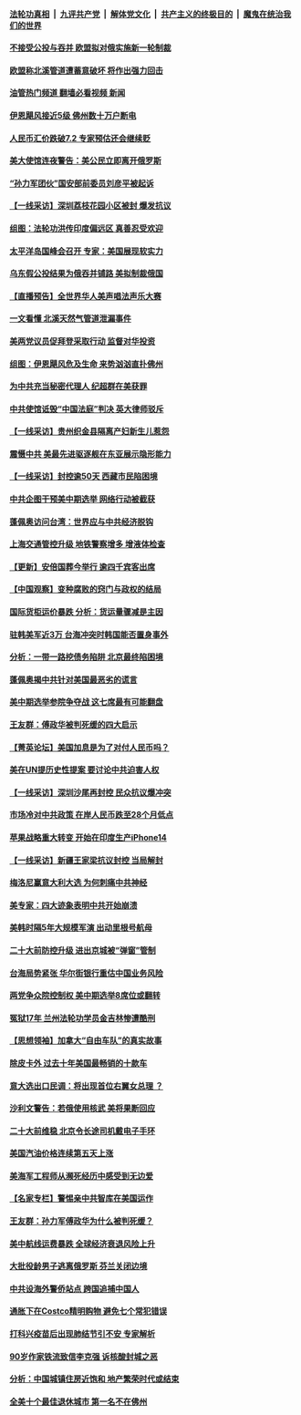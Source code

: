 ####  [法轮功真相](../../../../basic/blob/master/README.md?t=09290431) &nbsp;|&nbsp; [九评共产党](../../../../9ping.md/blob/master/README.md?t=09290431) &nbsp;|&nbsp; [解体党文化](../../../../jtdwh.md/blob/master/README.md?t=09290431)  &nbsp;|&nbsp; [共产主义的终极目的](../../../../gczydzjmd.md/blob/master/README.md?t=09290431) &nbsp;|&nbsp; [魔鬼在统治我们的世界](../../../../mgztzwmdsj.md/blob/master/README.md?t=09290431) 

#### [不接受公投与吞并 欧盟拟对俄实施新一轮制裁](../pages/nf4514/n13834720.md?t=09290431) 

#### [欧盟称北溪管道遭蓄意破坏 将作出强力回击](../pages/nf4514/n13834722.md?t=09290431) 

#### [油管热门频道 翻墙必看视频 新闻](http://209.250.226.216:81/youtube.html?09290431)

#### [伊恩飓风接近5级 佛州数十万户断电](../pages/nf4514/n13834670.md?t=09290431) 

#### [人民币汇价跌破7.2 专家预估还会继续贬](../pages/nf4514/n13834656.md?t=09290431) 

#### [美大使馆连夜警告：美公民立即离开俄罗斯](../pages/nf4514/n13834618.md?t=09290431) 

#### [“孙力军团伙”国安部前委员刘彦平被起诉](../pages/nf4514/n13834435.md?t=09290431) 

#### [【一线采访】深圳荔枝花园小区被封 爆发抗议](../pages/nf4514/n13834469.md?t=09290431) 

#### [组图：法轮功洪传印度偏远区 真善忍受欢迎](../pages/nf4514/n13833716.md?t=09290431) 

#### [太平洋岛国峰会召开 专家：美国展现软实力](../pages/nf4514/n13834401.md?t=09290431) 

#### [乌东假公投结果为俄吞并铺路 美拟制裁俄国](../pages/nf4514/n13834130.md?t=09290431) 

#### [【直播预告】全世界华人美声唱法声乐大赛](../pages/nf4514/n13834068.md?t=09290431) 

#### [一文看懂 北溪天然气管道泄漏事件](../pages/nf4514/n13833988.md?t=09290431) 

#### [美两党议员促拜登采取行动 监督对华投资](../pages/nf4514/n13833908.md?t=09290431) 

#### [组图：伊恩飓风危及生命 来势汹汹直扑佛州](../pages/nf4514/n13833963.md?t=09290431) 

#### [为中共充当秘密代理人 纪超群在美获罪](../pages/nf4514/n13833931.md?t=09290431) 

#### [中共使馆诋毁“中国法庭”判决 英大律师驳斥](../pages/nf4514/n13833945.md?t=09290431) 

#### [【一线采访】贵州织金县隔离产妇新生儿惹怨](../pages/nf4514/n13833706.md?t=09290431) 

#### [震慑中共 美最先进驱逐舰在东亚展示隐形能力](../pages/nf4514/n13833918.md?t=09290431) 

#### [【一线采访】封控逾50天 西藏市民陷困境](../pages/nf4514/n13833674.md?t=09290431) 

#### [中共企图干预美中期选举 网络行动被截获](../pages/nf4514/n13833877.md?t=09290431) 

#### [蓬佩奥访问台湾：世界应与中共经济脱钩](../pages/nf4514/n13833655.md?t=09290431) 

#### [上海交通管控升级 地铁警察增多 增液体检查](../pages/nf4514/n13833610.md?t=09290431) 

#### [【更新】安倍国葬今举行 逾四千宾客出席](../pages/nf4514/n13833340.md?t=09290431) 

#### [【中国观察】变种腐败的窍门与政权的结局](../pages/nf4514/n13833405.md?t=09290431) 

#### [国际货柜运价暴跌 分析：货运量骤减是主因](../pages/nf4514/n13833494.md?t=09290431) 

#### [驻韩美军近3万 台海冲突时韩国能否置身事外](../pages/nf4514/n13833401.md?t=09290431) 

#### [分析：一带一路挖债务陷阱 北京最终陷困境](../pages/nf4514/n13833272.md?t=09290431) 

#### [蓬佩奥揭中共针对美国最恶劣的谎言](../pages/nf4514/n13833370.md?t=09290431) 

#### [美中期选举参院争夺战 这七席最有可能翻盘](../pages/nf4514/n13833135.md?t=09290431) 

#### [王友群：傅政华被判死缓的四大启示](../pages/nf4514/n13833274.md?t=09290431) 

#### [【菁英论坛】美国加息是为了对付人民币吗？](../pages/nf4514/n13833237.md?t=09290431) 

#### [美在UN提历史性提案 要讨论中共迫害人权](../pages/nf4514/n13833221.md?t=09290431) 

#### [【一线采访】深圳沙尾再封控 民众抗议爆冲突](../pages/nf4514/n13833087.md?t=09290431) 

#### [市场冷对中共政策 在岸人民币跌至28个月低点](../pages/nf4514/n13833170.md?t=09290431) 

#### [苹果战略重大转变 开始在印度生产iPhone14](../pages/nf4514/n13833044.md?t=09290431) 

#### [【一线采访】新疆王家梁抗议封控 当局解封](../pages/nf4514/n13832937.md?t=09290431) 

#### [梅洛尼赢意大利大选 为何刺痛中共神经](../pages/nf4514/n13833003.md?t=09290431) 

#### [美专家：四大迹象表明中共开始崩溃](../pages/nf4514/n13832549.md?t=09290431) 

#### [美韩时隔5年大规模军演 出动里根号航母](../pages/nf4514/n13832913.md?t=09290431) 

#### [二十大前防控升级 进出京城被“弹窗”管制](../pages/nf4514/n13832665.md?t=09290431) 

#### [台海局势紧张 华尔街银行重估中国业务风险](../pages/nf4514/n13832677.md?t=09290431) 

#### [两党争众院控制权 美中期选举8席位或翻转](../pages/nf4514/n13832557.md?t=09290431) 

#### [冤狱17年 兰州法轮功学员金吉林惨遭酷刑](../pages/nf4514/n13832422.md?t=09290431) 

#### [【思想领袖】加拿大“自由车队”的真实故事](../pages/nf4514/n13816427.md?t=09290431) 

#### [除皮卡外 过去十年美国最畅销的十款车](../pages/nf4514/n13817415.md?t=09290431) 

#### [意大选出口民调：将出现首位右翼女总理 ？](../pages/nf4514/n13832555.md?t=09290431) 

#### [沙利文警告：若俄使用核武 美将果断回应](../pages/nf4514/n13832473.md?t=09290431) 

#### [二十大前维稳 北京令长途司机戴电子手环](../pages/nf4514/n13832464.md?t=09290431) 

#### [美国汽油价格连续第五天上涨](../pages/nf4514/n13832514.md?t=09290431) 

#### [美海军工程师从濒死经历中感受到无边爱](../pages/nf4514/n13832429.md?t=09290431) 

#### [【名家专栏】警惕亲中共智库在美国运作](../pages/nf4514/n13832414.md?t=09290431) 

#### [王友群：孙力军傅政华为什么被判死缓？](../pages/nf4514/n13832108.md?t=09290431) 

#### [美中航线运费暴跌 全球经济衰退风险上升](../pages/nf4514/n13832474.md?t=09290431) 

#### [大批役龄男子逃离俄罗斯 芬兰关闭边境](../pages/nf4514/n13832194.md?t=09290431) 

#### [中共设海外警侨站点 跨国追捕中国人](../pages/nf4514/n13831540.md?t=09290431) 

#### [通胀下在Costco精明购物 避免七个常犯错误](../pages/nf4514/n13828547.md?t=09290431) 

#### [打科兴疫苗后出现肺结节引不安 专家解析](../pages/nf4514/n13832328.md?t=09290431) 

#### [90岁作家铁流致信李克强 诉核酸封城之恶](../pages/nf4514/n13832290.md?t=09290431) 

#### [分析：中国城镇住房近饱和 地产繁荣时代或结束](../pages/nf4514/n13832273.md?t=09290431) 

#### [全美十个最佳退休城市 第一名不在佛州](../pages/nf4514/n13832070.md?t=09290431) 

<img src='http://gfw-breaker.win/goodnews/indexes/nf4514.md' width='0px' height='0px'/>

